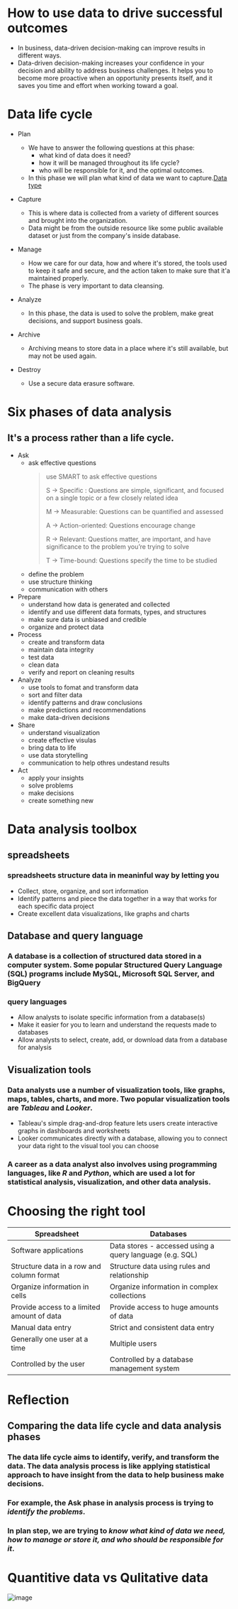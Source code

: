 # How to use data to drive successful outcomes
- In business, data-driven decision-making can improve results in different ways.
- Data-driven decision-making increases your confidence in your decision and ability to address business challenges. It helps you to become more proactive when an opportunity presents itself, and it saves you time and effort when working toward a goal.

# Data life cycle
- Plan
  - We have to answer the following questions at this phase:
    - what kind of data does it need?
    - how it will be managed throughout its life cycle?
    - who will be responsible for it, and the optimal outcomes.
  - In this phase we will plan what kind of data we want to capture.[Data type](https://github.com/fxhuang0617/Google_data_analyst/blob/main/Foundation/Analytical_thinking.md#quantitive-data-vs-qulitative-data)
  
- Capture
  - This is where data is collected from a variety of different sources and 
brought into the organization.
  - Data might be from the outside resource like some public available dataset or just from the company's inside database.
- Manage
  - How we care for our data, how and where it's stored, the tools used to keep it safe and secure, and the action taken to make sure that it'a maintained properly.
  - The phase is very important to data cleansing.
- Analyze
  - In this phase, the data is used to solve the problem, make great decisions, and support business goals.
- Archive
  - Archiving means to store data in a place where it's still available, but may not be used again.
- Destroy
  - Use a secure data erasure software.

# Six phases of data analysis
## It's a process rather than a life cycle.
- Ask
  - ask effective questions
    > use SMART to ask effective questions
    > 
    > S -> Specific : Questions are simple, significant, and focused on a single topic or a few closely related idea
    > 
    > M -> Measurable: Questions can be quantified and assessed
    > 
    > A -> Action-oriented: Questions encourage change
    > 
    > R -> Relevant: Questions matter, are important, and have significance to the problem you’re trying to solve
    > 
    > T -> Time-bound: Questions specify the time to be studied
  - define the problem
  - use structure thinking
  - communication with others
- Prepare
  - understand  how data is generated and collected
  - identify and use different data formats, types, and structures
  - make sure data is unbiased and credible
  - organize and protect data
- Process
  - create and transform data
  - maintain data integrity
  - test data
  - clean data
  - verify and report on cleaning results 
- Analyze
  - use tools to fomat and transform data
  - sort and filter data
  - identify patterns and draw conclusions
  - make predictions and recommendations
  - make data-driven decisions 
- Share
  - understand visualization
  - create effective visulas
  - bring data to life
  - use data storytelling
  - communication to help othres undestand results
- Act
  - apply your insights
  - solve problems
  - make decisions
  - create something new
# Data analysis toolbox
## spreadsheets
### spreadsheets structure data in meaninful way by letting you
- Collect, store, organize, and sort information
- Identify patterns and piece the data together in a way that works for each specific data project
- Create excellent data visualizations, like graphs and charts
## Database and query language
### A database is a collection of structured data stored in a computer system. Some popular Structured Query Language (SQL) programs include MySQL, Microsoft SQL Server, and BigQuery
### query languages 
- Allow analysts to isolate specific information from a database(s)
- Make it easier for you to learn and understand the requests made to databases
- Allow analysts to select, create, add, or download data from a database for analysis
## Visualization tools
### Data analysts use a number of visualization tools, like graphs, maps, tables, charts, and more. Two popular visualization tools are ***Tableau*** and ***Looker***.
- Tableau's simple drag-and-drop feature lets users create interactive graphs in dashboards and worksheets 
- Looker communicates directly with a database, allowing you to connect your data right to the visual tool you can choose
### A career as a data analyst also involves using programming languages, like ***R*** and ***Python***, which are used a lot for statistical analysis, visualization, and other data analysis.
# Choosing the right tool
| Spreadsheet | Databases |
|-------------|-----------|
|Software applications |Data stores - accessed using a query language (e.g. SQL)|
|Structure data in a row and column format|Structure data using rules and relationship|
|Organize information in cells|Organize information in complex collections|
|Provide access to a limited amount of data|Provide access to huge amounts of data|
|Manual data entry|Strict and consistent data entry|
|Generally one user at a time|Multiple users |
|Controlled by the user |Controlled by a database management system|
# Reflection
## Comparing the data life cycle and data analysis phases
### The data life cycle aims to identify, verify, and transform the data. The data analysis process is like applying statistical approach to have insight from the data to help business make decisions. 
### For example, the Ask phase in analysis process is trying to ***identify the problems***. 
### In plan step, we are trying to ***know what kind of data we need, how to manage or store it, and who should be responsible for it***. 

# Quantitive data vs Qulitative data
![image](https://github.com/fxhuang0617/Google_data_analyst/blob/main/Foundation/kcoM3jvKRwaKDN47ypcGEg_0e94cc13f6c148479406a8b1021c6cea_DA_C2M2L2R2.png)


